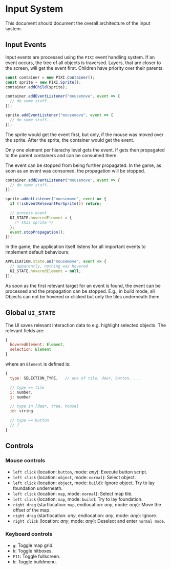 # Input System

This document should document the overall architecture of the input system.

## Input Events

Input events are processed using the `PIXI` event handling system. If an event
occurs, the tree of all objects is traversed. Layers, that are closer to the
screen, will get the event first. Children have priority over their parents.

```js
const container = new PIXI.Container();
const sprite = new PIXI.Sprite();
container.addChild(sprite);

container.addEventListener("mousemove", event => {
  // do some stuff...
});

sprite.addEventListener("mousemove", event => {
  // do some stuff...
});
```

The sprite would get the event first, but only, if the mouse was moved over the
sprite. After the sprite, the container would get the event.

Only one element per hierachy level gets the event. If gets then propagated to
the parent containers and can be consumed there.

The event can be stopped from being further propagated. In the game, as soon as
an event was consumed, the propagation will be stopped.

```js
container.addEventListener("mousemove", event => {
  // do some stuff...
});

sprite.addntListener("mousemove", event => {
  if (!isEventRelevantForSprite()) return;

  // process event
  UI_STATE.hoveredElement = {
    /* this sprite */
  };
  event.stopPropagation();
});
```

In the game, the application itself listens for all important events to
implement default behaviours:

```js
APPLICATION.state.on("mousemove", event => {
  // apparently, nothing was hovered
  UI_STATE.hoveredElement = null;
});
```

As soon as the first relevant target for an event is found, the event can
be processed and the propagation can be stopped. E.g., in build mode, all
Objects can not be hovered or clicked but only the tiles underneath them.

## Global `UI_STATE`

The UI saves relevant interaction data to e.g. highlight selected objects. The
relevant fields are:

```js
{
  hoveredElement: Element,
  selection: Element
}
```

where an `Element` is defined is:

```js
{
  type: SELECTION_TYPE,   // one of tile, deer, button, ...

  // type == tile
  i: number,
  j: number

  // type in [deer, tree, house]
  id: string

  // type == button
  // ?
}
```

## Controls

### Mouse controls

* `left click` (location: `button`, mode: _any_): Execute button script.
* `left click` (location: `object`, mode: `normal`): Select object.
* `left click` (location: `object`, mode: `build`): Ignore object. Try to lay foundation underneath.
* `left click` (location: `map`, mode: `normal`): Select map tile.
* `left click` (location: `map`, mode: `build`): Try to lay foundation.
* `right drag` (startlocation: `map`, endlocation: _any_, mode: _any_): Move the offset of the map.
* `right drag` (startlocation: _any_, endlocation: _any_, mode: _any_): Ignore.
* `right click` (location: _any_, mode: _any_): Deselect and enter `normal mode`.

### Keyboard controls

* `g`: Toggle map grid.
* `h`: Toggle hitboxes.
* `F11`: Toggle fullscreen.
* `b`: Toggle buildmenu.
